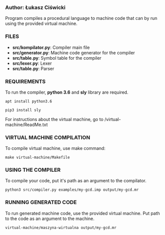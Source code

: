 
### Author: Łukasz Ciświcki

Program compiles a procedural language to machine code that can by run using the provided virtual machine.

### FILES

- **src/kompilator.py**: Compiler main file
- **src/generator.py**: Machine code generator for the compiler
- **src/table.py**: Symbol table for the compiler
- **src/lexer.py**: Lexer
- **src/table.py**: Parser

### REQUIREMENTS

To run the compiler, **python 3.6** and **sly** library are required.

```
apt install python3.6
```

```
pip3 install sly
```

For instructions about the virtual machine,
go to /virtual-machine/ReadMe.txt 

### VIRTUAL MACHINE COMPILATION

To compile virtual machine, use make command:

```
make virtual-machine/Makefile
```

### USING THE COMPILER

To compile your code, put it's path as an argument to the compilator.

```
python3 src/compiler.py examples/my-gcd.imp output/my-gcd.mr
```

### RUNNING GENERATED CODE

To run generated machine code, use the provided virtual machine. Put path to the code as an argument to the machine.

```
virtual-machine/maszyna-wirtualna output/my-gcd.mr
```


